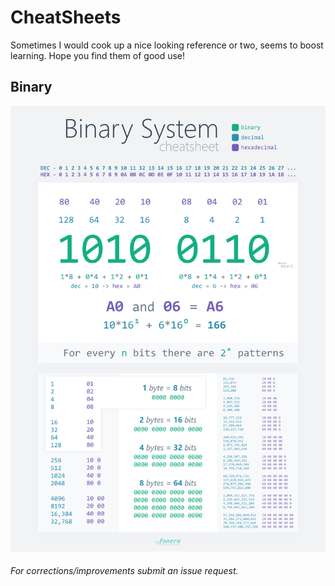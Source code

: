 # CheatSheets

Sometimes I would cook up a nice looking reference or two, seems to boost learning. Hope you find them of good use!

## Binary
![](https://github.com/fonera/cheatsheets/blob/main/binary-cheatsheet.jpg)

###### For corrections/improvements submit an issue request.
